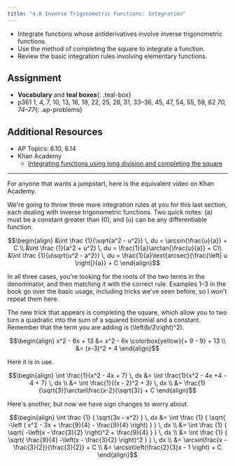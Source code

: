 ```yaml
---
title: "4.8 Inverse Trigonometric Functions: Integration"
---
```


- Integrate functions whose antiderivatives involve inverse trigonometric functions.
- Use the method of completing the square to integrate a function.
- Review the basic integration rules involving elementary functions.

## Assignment

- **Vocabulary** and **teal boxes**{: .teal-box}
- p361 1, 4, 7, 10, 13, 16, 19, 22, 25, 28, 31, 33–36, 45, 47, 54, 55, 59, 62 *70, 74–77*{: .ap-problems}

## Additional Resources

- AP Topics: 6.10, 6.14
- Khan Academy
  - [Integrating functions using long division and completing the square](https://www.khanacademy.org/math/ap-calculus-ab/ab-integration-new/ab-6-10/v/integral-partial-fraction)

---

For anyone that wants a jumpstart, here is the equivalent video on Khan Academy.

We're going to throw three more integration rules at you for this last section, each dealing with inverse trigonometric functions. Two quick notes: \(a\) must be a constant greater than \(0\), and \(u\) can be any differentiable function.

$$\begin{align}
&\int \frac {1}{\sqrt{a^2 - u^2}} \, du = \arcsin{\frac{u}{a}} + C \\
&\int \frac {1}{a^2 + u^2} \, du = \frac{1}{a}\arctan{\frac{u}{a}} + C\\
&\int \frac {1}{u\sqrt{u^2 - a^2}} \, du = \frac{1}{a}\text{arcsec}{\frac{\left| u \right|}{a}} + C
\end{align}$$

In all three cases, you're looking for the roots of the two terms in the denominator, and then matching it with the correct rule. Examples 1–3 in the book go over the basic usage, including tricks we've seen before, so I won't repeat them here.

The new trick that appears is completing the square, which allow you to two turn a quadratic into the sum of a squared binomial and a constant. Remember that the term you are adding is \(\left(b/2\right)^2\).

$$\begin{align}
x^2 - 6x + 13 &= x^2 - 6x \colorbox{yellow}{+ 9 - 9} + 13 \\
                      &= (x-3)^2 + 4
\end{align}$$

Here it is in use.

$$\begin{align}
\int \frac{1}{x^2 - 4x + 7} \, dx &= \int \frac{1}{x^2 - 4x +4 - 4 + 7} \, dx \\
                                                     &= \int \frac{1}{(x - 2)^2 + 3} \, dx \\
                                                     &= \frac{1}{\sqrt{3}}\arctan\frac{x-2}{\sqrt{3}} + C
\end{align}$$

Here's another, but now we have sign changes to worry about.

$$\begin{align}
\int \frac {1} { \sqrt{3x - x^2} } \, dx &= \int \frac {1} { \sqrt{ -\left ( x^2 - 3x + \frac{9}{4} - \frac{9}{4} \right) } } \, dx \\
                                                             &= \int \frac {1} { \sqrt{ -\left(x - \frac{3}{2} \right)^2 + \frac{9}{4} } } \, dx \\
                                                             &= \int \frac {1} { \sqrt{ \frac{9}{4} -\left(x - \frac{3}{2} \right)^2 } } \, dx \\
                                                             &= \arcsin\frac{x - \frac{3}{2}}{\frac{3}{2}} + C \\
                                                             &= \arcsin\left(\frac{2}{3}x - 1 \right) + C
\end{align}$$
